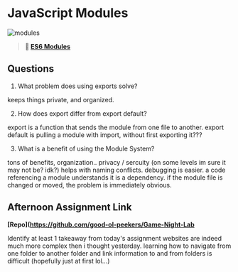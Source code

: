 # JavaScript Modules

![modules](https://bcw.blob.core.windows.net/public/img/1015719031845190)

> **📖 [ES6 Modules](https://codeworksacademy.com/fs-student-guide/resources/wk3/01-Modules)**

## Questions

1. What problem does using exports solve?
 
 keeps things private, and organized.


2. How does export differ from export default?

export is a function that sends the module from one file to another.
export default is pulling a module with import, without first exporting it???



3. What is a benefit of using the Module System?

tons of benefits, organization..
privacy / sercuity (on some levels im sure it may not be? idk?)
helps with naming conflicts. debugging is easier.
a code referencing a module understands it is a dependency. if the module file is changed or moved, the problem is immediately obvious.

## Afternoon Assignment Link

**[Repo](https://github.com/good-ol-peekers/Game-Night-Lab**

Identify at least 1 takeaway from today's assignment
websites are indeed much more complex then i thought yesterday.
learning how to navigate from one folder to another folder and link information 
to and from folders is difficult (hopefully just at first lol...)
